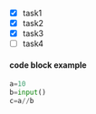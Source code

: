 - [x] task1
- [x] task2
- [x] task3
- [ ] task4
#### code block example
``` python
a=10
b=input()
c=a//b
```
